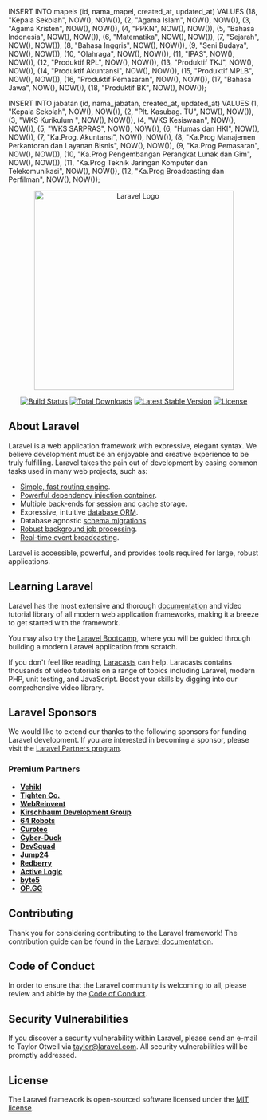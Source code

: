 INSERT INTO mapels (id, nama_mapel, created_at, updated_at) VALUES 
(18, "Kepala Sekolah", NOW(), NOW()),
(2, "Agama Islam", NOW(), NOW()),
(3, "Agama Kristen", NOW(), NOW()),
(4, "PPKN", NOW(), NOW()),
(5, "Bahasa Indonesia", NOW(), NOW()),
(6, "Matematika", NOW(), NOW()),
(7, "Sejarah", NOW(), NOW()),
(8, "Bahasa Inggris", NOW(), NOW()),
(9, "Seni Budaya", NOW(), NOW()),
(10, "Olahraga", NOW(), NOW()),
(11, "IPAS", NOW(), NOW()),
(12, "Produktif RPL", NOW(), NOW()),
(13, "Produktif TKJ", NOW(), NOW()),
(14, "Produktif Akuntansi", NOW(), NOW()),
(15, "Produktif MPLB", NOW(), NOW()),
(16, "Produktif Pemasaran", NOW(), NOW()),
(17, "Bahasa Jawa", NOW(), NOW()),
(18, "Produktif BK", NOW(), NOW());

INSERT INTO jabatan (id, nama_jabatan, created_at, updated_at) VALUES 
(1, "Kepala Sekolah", NOW(), NOW()),
(2, "Plt. Kasubag. TU", NOW(), NOW()),
(3, "WKS Kurikulum ", NOW(), NOW()),
(4, "WKS Kesiswaan", NOW(), NOW()),
(5, "WKS SARPRAS", NOW(), NOW()),
(6, "Humas dan HKI", NOW(), NOW()),
(7, "Ka.Prog. Akuntansi", NOW(), NOW()),
(8, "Ka.Prog Manajemen Perkantoran dan Layanan Bisnis", NOW(), NOW()),
(9, "Ka.Prog Pemasaran", NOW(), NOW()),
(10, "Ka.Prog Pengembangan Perangkat Lunak dan Gim", NOW(), NOW()),
(11, "Ka.Prog Teknik Jaringan Komputer dan Telekomunikasi", NOW(), NOW()),
(12, "Ka.Prog Broadcasting dan Perfilman", NOW(), NOW());



<p align="center"><a href="https://laravel.com" target="_blank"><img src="https://raw.githubusercontent.com/laravel/art/master/logo-lockup/5%20SVG/2%20CMYK/1%20Full%20Color/laravel-logolockup-cmyk-red.svg" width="400" alt="Laravel Logo"></a></p>

<p align="center">
<a href="https://github.com/laravel/framework/actions"><img src="https://github.com/laravel/framework/workflows/tests/badge.svg" alt="Build Status"></a>
<a href="https://packagist.org/packages/laravel/framework"><img src="https://img.shields.io/packagist/dt/laravel/framework" alt="Total Downloads"></a>
<a href="https://packagist.org/packages/laravel/framework"><img src="https://img.shields.io/packagist/v/laravel/framework" alt="Latest Stable Version"></a>
<a href="https://packagist.org/packages/laravel/framework"><img src="https://img.shields.io/packagist/l/laravel/framework" alt="License"></a>
</p>

## About Laravel

Laravel is a web application framework with expressive, elegant syntax. We believe development must be an enjoyable and creative experience to be truly fulfilling. Laravel takes the pain out of development by easing common tasks used in many web projects, such as:

- [Simple, fast routing engine](https://laravel.com/docs/routing).
- [Powerful dependency injection container](https://laravel.com/docs/container).
- Multiple back-ends for [session](https://laravel.com/docs/session) and [cache](https://laravel.com/docs/cache) storage.
- Expressive, intuitive [database ORM](https://laravel.com/docs/eloquent).
- Database agnostic [schema migrations](https://laravel.com/docs/migrations).
- [Robust background job processing](https://laravel.com/docs/queues).
- [Real-time event broadcasting](https://laravel.com/docs/broadcasting).

Laravel is accessible, powerful, and provides tools required for large, robust applications.

## Learning Laravel

Laravel has the most extensive and thorough [documentation](https://laravel.com/docs) and video tutorial library of all modern web application frameworks, making it a breeze to get started with the framework.

You may also try the [Laravel Bootcamp](https://bootcamp.laravel.com), where you will be guided through building a modern Laravel application from scratch.

If you don't feel like reading, [Laracasts](https://laracasts.com) can help. Laracasts contains thousands of video tutorials on a range of topics including Laravel, modern PHP, unit testing, and JavaScript. Boost your skills by digging into our comprehensive video library.

## Laravel Sponsors

We would like to extend our thanks to the following sponsors for funding Laravel development. If you are interested in becoming a sponsor, please visit the [Laravel Partners program](https://partners.laravel.com).

### Premium Partners

- **[Vehikl](https://vehikl.com/)**
- **[Tighten Co.](https://tighten.co)**
- **[WebReinvent](https://webreinvent.com/)**
- **[Kirschbaum Development Group](https://kirschbaumdevelopment.com)**
- **[64 Robots](https://64robots.com)**
- **[Curotec](https://www.curotec.com/services/technologies/laravel/)**
- **[Cyber-Duck](https://cyber-duck.co.uk)**
- **[DevSquad](https://devsquad.com/hire-laravel-developers)**
- **[Jump24](https://jump24.co.uk)**
- **[Redberry](https://redberry.international/laravel/)**
- **[Active Logic](https://activelogic.com)**
- **[byte5](https://byte5.de)**
- **[OP.GG](https://op.gg)**

## Contributing

Thank you for considering contributing to the Laravel framework! The contribution guide can be found in the [Laravel documentation](https://laravel.com/docs/contributions).

## Code of Conduct

In order to ensure that the Laravel community is welcoming to all, please review and abide by the [Code of Conduct](https://laravel.com/docs/contributions#code-of-conduct).

## Security Vulnerabilities

If you discover a security vulnerability within Laravel, please send an e-mail to Taylor Otwell via [taylor@laravel.com](mailto:taylor@laravel.com). All security vulnerabilities will be promptly addressed.

## License

The Laravel framework is open-sourced software licensed under the [MIT license](https://opensource.org/licenses/MIT).
